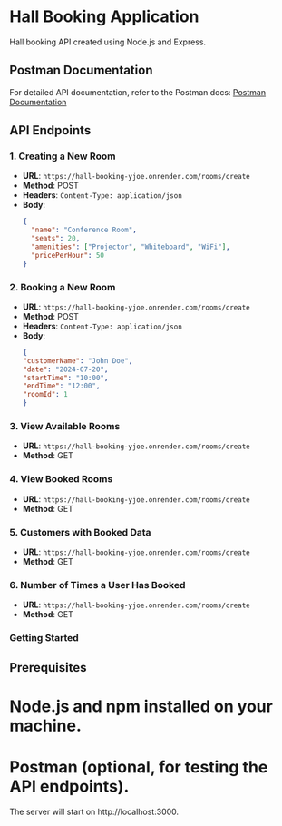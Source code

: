 # Hall Booking Application

Hall booking API created using Node.js and Express.

## Postman Documentation

For detailed API documentation, refer to the Postman docs: [Postman Documentation](https://documenter.getpostman.com/view/27867831/2s93zE1ysM)

## API Endpoints

### 1. Creating a New Room

- **URL**: `https://hall-booking-yjoe.onrender.com/rooms/create`
- **Method**: POST
- **Headers**: `Content-Type: application/json`
- **Body**:
  ```json
  {
    "name": "Conference Room",
    "seats": 20,
    "amenities": ["Projector", "Whiteboard", "WiFi"],
    "pricePerHour": 50
  }
### 2. Booking a New Room

- **URL**: `https://hall-booking-yjoe.onrender.com/rooms/create`
- **Method**: POST
- **Headers**: `Content-Type: application/json`
- **Body**:
  ```json
  {
  "customerName": "John Doe",
  "date": "2024-07-20",
  "startTime": "10:00",
  "endTime": "12:00",
  "roomId": 1
  }

### 3. View Available Rooms
- **URL**: `https://hall-booking-yjoe.onrender.com/rooms/create`
- **Method**: GET

### 4. View Booked Rooms
- **URL**: `https://hall-booking-yjoe.onrender.com/rooms/create`
- **Method**: GET

### 5. Customers with Booked Data
- **URL**: `https://hall-booking-yjoe.onrender.com/rooms/create`
- **Method**: GET

### 6. Number of Times a User Has Booked
- **URL**: `https://hall-booking-yjoe.onrender.com/rooms/create`
- **Method**: GET


### Getting Started

## Prerequisites

# Node.js and npm installed on your machine.
# Postman (optional, for testing the API endpoints).

The server will start on http://localhost:3000.